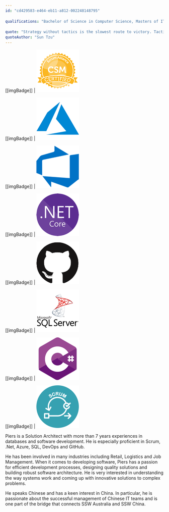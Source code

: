 ```yaml
---
id: "cd429583-e464-eb11-a812-002248148795"

qualifications: "Bachelor of Science in Computer Science, Masters of IT Management (Executive), Certified ScrumMaster® (CSM®)"

quote: "Strategy without tactics is the slowest route to victory. Tactics without strategy is the noise before defeat."
quoteAuthor: "Sun Tzu"
---
```


[[imgBadge]]
| ![Certified Scrum Master](../badges/Certification-scrumalliance-master.png)

[[imgBadge]]
| ![azure-logo.png](../badges/Business-microsoft-azure.png)

[[imgBadge]]
| ![devops](../badges/Business-microsoft-azure-devops.png)

[[imgBadge]]
| ![dotnetcore.png](../badges/Developer-dotnet-core.png)

[[imgBadge]]
| ![dotnetcore.png](../badges/Developer-github.png)

[[imgBadge]]
| ![dotnetcore.png](../badges/Developer-sql-server.png)

[[imgBadge]]
| ![dotnetcore.png](../badges/Developer-c-sharp.png)

[[imgBadge]]
| ![dotnetcore.png](../badges/Business-scrum.png)

Piers is a Solution Architect with more than 7 years experiences in databases and software development. He is especially proficient in Scrum, .Net, Azure, SQL, DevOps and GitHub.

He has been involved in many industries including Retail, Logistics and Job Management. When it comes to developing software, Piers has a passion for efficient development processes, designing quality solutions and building robust software architecture. He is very interested in understanding the way systems work and coming up with innovative solutions to complex problems.

He speaks Chinese and has a keen interest in China. In particular, he is passionate about the successful management of Chinese IT teams and is one part of the bridge that connects SSW Australia and SSW China.
